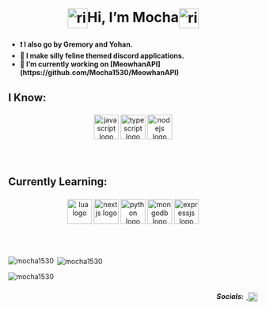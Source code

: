 <h1 align="center">
	<img align="center" alt="rimuru" height="40" src="https://cdn.imgchest.com/files/c9db913dd0b2.png" />Hi, I’m Mocha<img align="center" alt="rimuru" height="40" src="https://cdn.imgchest.com/files/e16959643bc7.png" />
</h1>

###

<h4 align="left">
	<ul>
		<li>❗ I also go by Gremory and Yohan.</li>
		<li>🌱 I make silly feline themed discord applications.</li>
		<li>🔭 I’m currently working on [MeowhanAPI](https://github.com/Mocha1530/MeowhanAPI)</li>
</ul></h4> 

###

<h2 align="left">I Know:</h2>

###

<div align="center">
	<img alt="javascript logo" height="50" src="https://img.shields.io/badge/JAVASCRIPT-f7df1e?style=for-the-badge&logo=javascript&logoColor=62502f" />
	<img alt="typescript logo" height="50" src="https://img.shields.io/badge/TYPESCRIPT-007acc?style=for-the-badge&logo=typescript&logoColor=white" />
	<img alt="nodejs logo" height="50" src="https://img.shields.io/badge/NODE-010101?style=for-the-badge&logo=node.js&logoColor=moss%20green" />
</div>

###

<br clear="both">
<h2 align="left">Currently Learning:</h2>

###

<div align="center">
	<img alt="lua logo" height="50" src="https://img.shields.io/badge/LUA-000080?style=for-the-badge&logo=lua&logoColor=white" />
	<img alt="nextjs logo" height="50" src="https://img.shields.io/badge/NEXT-101010?style=for-the-badge&logo=next.js&logoColor=white" />
	<img alt="python logo" height="50" src="https://img.shields.io/badge/PYTHON-366d9c?style=for-the-badge&logo=python&logoColor=white" />
	<img alt="mongodb logo" height="50" src="https://img.shields.io/badge/MONGODB-4faa41?style=for-the-badge&logo=mongodb&logoColor=white" />
	<img alt="expressjs logo" height="50" src="https://img.shields.io/badge/EXPRESS-010101?style=for-the-badge&logo=express&logoColor=white" />
</div>

###

<br clear="both">

###

<p><img align="left" src="https://github-readme-stats.vercel.app/api/top-langs?username=mocha1530&show_icons=true&locale=en&layout=compact" alt="mocha1530" /></p>

<p>&nbsp;<img align="center" src="https://github-readme-stats.vercel.app/api?username=mocha1530&show_icons=true&locale=en" alt="mocha1530" /></p>

<p><img align="center" src="https://github-readme-streak-stats.herokuapp.com/?user=mocha1530&" alt="mocha1530" /></p>

###

<div align="right">
	<h5>Socials:<img width="5" /><a href="https://discord.com/users/825730224875372574" target="_blank">
    <img align="center" alt="discord logo" height="20" src="https://cdn.imgchest.com/files/aa36e3fc14b4.png"  /></a></h5>
</div>

<!---
Mocha1530/Mocha1530 is a ✨ special ✨ repository because its `README.md` (this file) appears on your GitHub profile.
You can click the Preview link to take a look at your changes.
--->
